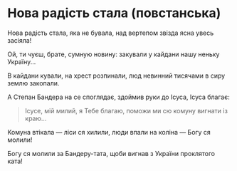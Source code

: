 Нова радість стала (повстанська)
================================================================

Нова радість стала,
яка не бувала,
над вертепом звізда ясна
увесь засіяла!

Ой, ти чуєш, брате,
сумную новину:
закували у кайдани
нашу неньку Україну...

В кайдани кували,
на хрест розпинали,
люд невинний тисячами
в сиру землю закопали.

А Степан Бандера
на се споглядає,
здоймив руки до Ісуса,
Ісуса благає:

>	Ісусе, мій милий,
>	я Тебе благаю,
>	поможи ми сю комуну
>	вигнати із краю...

Комуна втікала —
ліси ся хилили,
люди впали на коліна —
Богу ся молили!

Богу ся молили
за Бандеру-тата,
щоби вигнав з України
проклятого ката!
